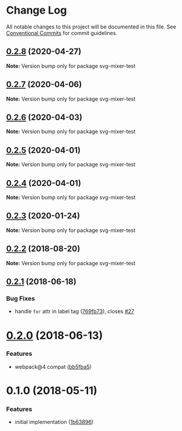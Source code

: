 # Change Log

All notable changes to this project will be documented in this file.
See [Conventional Commits](https://conventionalcommits.org) for commit guidelines.

## [0.2.8](https://github.com/JetBrains/svg-mixer/compare/svg-mixer-test@0.2.7...svg-mixer-test@0.2.8) (2020-04-27)

**Note:** Version bump only for package svg-mixer-test





## [0.2.7](https://github.com/JetBrains/svg-mixer/compare/svg-mixer-test@0.2.6...svg-mixer-test@0.2.7) (2020-04-06)

**Note:** Version bump only for package svg-mixer-test





## [0.2.6](https://github.com/JetBrains/svg-mixer/compare/svg-mixer-test@0.2.5...svg-mixer-test@0.2.6) (2020-04-03)

**Note:** Version bump only for package svg-mixer-test





## [0.2.5](https://github.com/JetBrains/svg-mixer/compare/svg-mixer-test@0.2.2...svg-mixer-test@0.2.5) (2020-04-01)

**Note:** Version bump only for package svg-mixer-test





## [0.2.4](https://github.com/JetBrains/svg-mixer/compare/svg-mixer-test@0.2.2...svg-mixer-test@0.2.4) (2020-04-01)

**Note:** Version bump only for package svg-mixer-test





<a name="0.2.3"></a>
## [0.2.3](https://github.com/JetBrains/svg-mixer/compare/svg-mixer-test@0.2.2...svg-mixer-test@0.2.3) (2020-01-24)




**Note:** Version bump only for package svg-mixer-test

<a name="0.2.2"></a>
## [0.2.2](https://github.com/kisenka/svg-mixer/compare/svg-mixer-test@0.2.1...svg-mixer-test@0.2.2) (2018-08-20)




**Note:** Version bump only for package svg-mixer-test

<a name="0.2.1"></a>
## [0.2.1](https://github.com/kisenka/svg-mixer/compare/svg-mixer-test@0.2.0...svg-mixer-test@0.2.1) (2018-06-18)


### Bug Fixes

* handle `for` attr in label tag ([769fb73](https://github.com/kisenka/svg-mixer/commit/769fb73)), closes [#27](https://github.com/kisenka/svg-mixer/issues/27)




<a name="0.2.0"></a>
# [0.2.0](https://github.com/kisenka/svg-mixer/compare/svg-mixer-test@0.1.0...svg-mixer-test@0.2.0) (2018-06-13)


### Features

* webpack@4 compat ([bb5fba5](https://github.com/kisenka/svg-mixer/commit/bb5fba5))




<a name="0.1.0"></a>
# 0.1.0 (2018-05-11)


### Features

* initial implementation ([1b63896](https://github.com/kisenka/svg-mixer/commit/1b63896))
